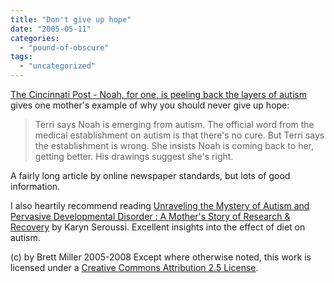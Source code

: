 ```yaml
---
title: "Don't give up hope"
date: "2005-05-11"
categories: 
  - "pound-of-obscure"
tags: 
  - "uncategorized"
---
```


[The Cincinnati Post - Noah, for one, is peeling back the layers of autism](http://news.cincypost.com/apps/pbcs.dll/article?AID=/20050507/LIFE02/505070319/1007/LIFE) gives one mother's example of why you should never give up hope:

> Terri says Noah is emerging from autism. The official word from the medical establishment on autism is that there's no cure. But Terri says the establishment is wrong. She insists Noah is coming back to her, getting better. His drawings suggest she's right.

A fairly long article by online newspaper standards, but lots of good information.  
  
I also heartily recommend reading [Unraveling the Mystery of Autism and Pervasive Developmental Disorder : A Mother's Story of Research & Recovery](http://www.amazon.com/exec/obidos/redirect?path=ASIN/0767907981&link_code=as2&camp=1789&tag=gbrettmiller-20&creative=9325) by Karyn Seroussi. Excellent insights into the effect of diet on autism.

(c) by Brett Miller 2005-2008 Except where otherwise noted, this work is licensed under a [Creative Commons Attribution 2.5 License](http://creativecommons.org/licenses/by/2.5/).
